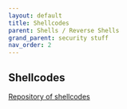 ```yaml
---
layout: default
title: Shellcodes
parent: Shells / Reverse Shells
grand_parent: security stuff
nav_order: 2
---
```


## Shellcodes

[Repository of shellcodes](http://shell-storm.org/shellcode/)




